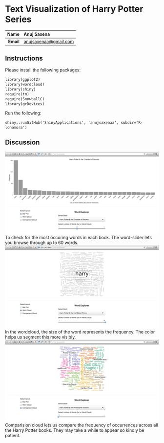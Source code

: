 Text Visualization of Harry Potter Series
=========================================

| **Name**  | Anuj Saxena  |
|----------:|:-------------|
| **Email** | anujsaxenaa@gmail.com |

## Instructions ##

Please install the following packages:
```
library(ggplot2)
library(wordcloud)
library(shiny)
require(tm)        
require(SnowballC)
library(grDevices)
```
Run the following:
```
shiny::runGitHub('ShinyApplications', 'anujsaxenaa', subdir='R-lohamora')
```
## Discussion ##
![IMAGE](barPlot.png)
To check for the most occuring words in each book. The word-slider lets you browse through up to 60 words.
![IMAGE](wordCloud.png)
In the wordcloud, the size of the word represents the frequency. The color helps us segment this more visibly.
![IMAGE](comparisonCloud.png)
Comparision cloud lets us compare the frequency of occurrences across all the Harry Potter books. They may take a while to appear so kindly be patient.
